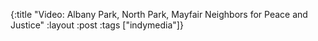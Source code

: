 {:title "Video: Albany Park, North Park, Mayfair Neighbors for Peace and Justice"
:layout :post
:tags  ["indymedia"]}

<object width="425" height="344"><param name="movie" value="http://www.youtube.com/v/hZb1WSV7Bas&hl=en&fs=1"></param><param name="allowFullScreen" value="true"></param><param name="allowscriptaccess" value="always"></param><embed src="http://www.youtube.com/v/hZb1WSV7Bas&hl=en&fs=1" type="application/x-shockwave-flash" allowscriptaccess="always" allowfullscreen="true" width="425" height="344"></embed></object>